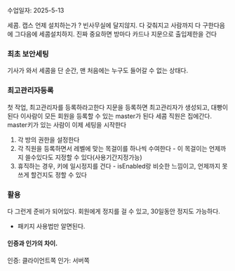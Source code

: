 수업일자: 2025-5-13

세콤. 캡스
언제 설치하는가 ?
빈사무실에 달지않지.
다 갖춰지고 사람까지 다 구한다음에 그다음에 세콤설치하지.
진짜 중요하면 방마다 카드나 지문으로 출입제한을 건다


### 최초 보안세팅
기사가 와서 세콤을 단 순간,
맨 처음에는 누구도 들어갈 수 없는 상태다.


### 최고관리자등록
첫 작업, 최고관리자를 등록하라고한다
지문을 등록하면 최고관리자가 생성되고, 대빵이된다
이사람이 모든 회원을 등록할 수 있는 master가 된다
세콤 직원은 집에간다.
master키가 있는 사람이 이제 세팅을 시작한다

1. 각 방의 권한을 설정한다
2. 각 직원을 등록하면서 레벨에 맞는 목걸이를 하나씩 수여한다 - 이 목걸이는 언제까지 쓸수있다도 지정할 수 있다(사용기간지정가능)
3. 휴직하는 경우, 키에 일시정지를 건다 - isEnabled랑 비슷한 느낌이고, 언제까지 못쓰게 할건지도 정할 수 있다


### 활용
다 그런게 준비가 되어있다. 
회원에게 정지를 걸 수 있고, 30일동안 정지도 가능하다. 

- 패키지 사용법만 알면된다. 



#### 인증과 인가의 차이. 
인증: 클라이언트쪽
인가: 서버쪽

